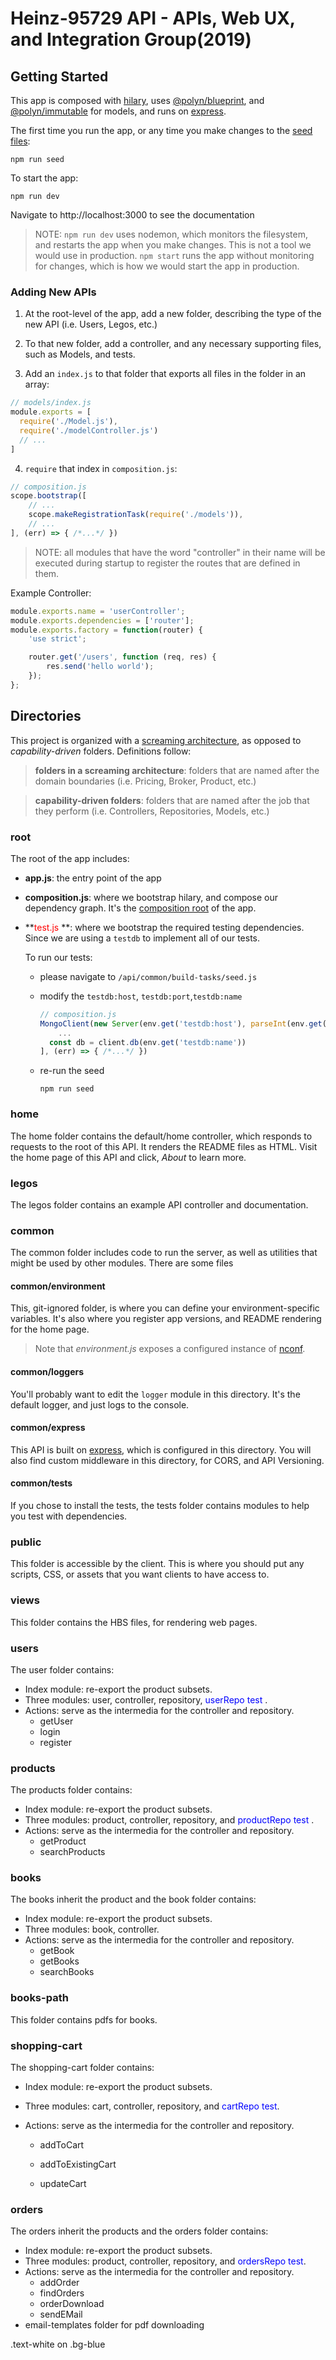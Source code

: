 # Heinz-95729 API - APIs, Web UX, and Integration Group(2019)

## Getting Started
This app is composed with [hilary](https://github.com/losandes/hilaryjs), uses [@polyn/blueprint](https://github.com/losandes/polyn-blueprint), and [@polyn/immutable](https://github.com/losandes/polyn-immutable) for models, and runs on [express](http://expressjs.com).

The first time you run the app, or any time you make changes to the [seed files](common/build-tasks):

```
npm run seed
```

To start the app:

```
npm run dev
```

Navigate to http://localhost:3000 to see the documentation

> NOTE: `npm run dev` uses nodemon, which monitors the filesystem, and restarts the app when you make changes. This is not a tool we would use in production. `npm start` runs the app without monitoring for changes, which is how we would start the app in production.

### Adding New APIs
1. At the root-level of the app, add a new folder, describing the type of the new API (i.e. Users, Legos, etc.)

2. To that new folder, add a controller, and any necessary supporting files, such as Models, and tests.

3. Add an `index.js` to that folder that exports all files in the folder in an array:

```JavaScript
// models/index.js
module.exports = [
  require('./Model.js'),
  require('./modelController.js')
  // ...
]
```

4. `require` that index in `composition.js`:

```JavaScript
// composition.js
scope.bootstrap([
    // ...
    scope.makeRegistrationTask(require('./models')),
    // ...
], (err) => { /*...*/ })
```

> NOTE: all modules that have the word "controller" in their name will be executed during startup to register the routes that are defined in them.

Example Controller:
```javascript
module.exports.name = 'userController';
module.exports.dependencies = ['router'];
module.exports.factory = function(router) {
    'use strict';

    router.get('/users', function (req, res) {
        res.send('hello world');
    });
};
```

## Directories
This project is organized with a [screaming architecture](https://blog.cleancoder.com/uncle-bob/2011/09/30/Screaming-Architecture.html), as opposed to _capability-driven_ folders. Definitions follow:

> **folders in a screaming architecture**: folders that are named after the domain boundaries (i.e. Pricing, Broker, Product, etc.)

> **capability-driven folders**: folders that are named after the job that they perform (i.e. Controllers, Repositories, Models, etc.)

### root
The root of the app includes:

* **app.js**: the entry point of the app

* **composition.js**: where we bootstrap hilary, and compose our dependency graph. It's the [composition root](http://blog.ploeh.dk/2011/07/28/CompositionRoot/) of the app.

* **<span style='color:red'>test.js</span> **: where we bootstrap the required testing dependencies. Since we are using a `testdb` to implement all of our tests. 

  To run our tests:

  * please navigate to `/api/common/build-tasks/seed.js` 
  
  * modify the `testdb:host`, `testdb:port`,`testdb:name`
    ```JavaScript
    // composition.js
    MongoClient(new Server(env.get('testdb:host'), parseInt(env.get('testdb:port'))))
        ...
      const db = client.db(env.get('testdb:name'))
    ], (err) => { /*...*/ })
    ```
  * re-run the seed

    ```
    npm run seed
    ```



### home

The home folder contains the default/home controller, which responds to requests to the root of this API. It renders the README files as HTML. Visit the home page of this API and click, _About_ to learn more.

### legos
The legos folder contains an example API controller and documentation.

### common
The common folder includes code to run the server, as well as utilities that might be used by other modules. There are some files

#### common/environment
This, git-ignored folder, is where you can define your environment-specific variables. It's also where you register app versions, and README rendering for the home page.

> Note that _environment.js_ exposes a configured instance of [nconf](https://github.com/indexzero/nconf).

#### common/loggers
You'll probably want to edit the `logger` module in this directory. It's the default logger, and just logs to the console.

#### common/express
This API is built on [express](http://expressjs.com), which is configured in this directory. You will also find custom middleware in this directory, for CORS, and API Versioning.

#### common/tests
If you chose to install the tests, the tests folder contains modules to help you test with dependencies.

### public
This folder is accessible by the client. This is where you should put any scripts, CSS, or assets that you want clients to have access to.

### views
This folder contains the HBS files, for rendering web pages.

### users
The user folder contains:

- Index module: re-export the product subsets.
- Three modules: user, controller, repository, <span style='color:blue'>userRepo test </span>.
- Actions: serve as the intermedia for the controller and repository. 
  - getUser
  - login
  - register

### products

The products folder contains:
- Index module: re-export the product subsets.
- Three modules: product, controller, repository, and <span style='color:blue'>productRepo test </span>.
- Actions: serve as the intermedia for the controller and repository. 
  - getProduct
  - searchProducts


### books
The books inherit the product and the book folder contains:

- Index module: re-export the product subsets.
- Three modules: book, controller. 
- Actions: serve as the intermedia for the controller and repository. 
  - getBook
  - getBooks
  - searchBooks

### books-path

This folder contains pdfs for books.

### shopping-cart

The shopping-cart folder contains:

- Index module: re-export the product subsets.

- Three modules: cart, controller, repository, and <span style='color:blue'>cartRepo test</span>.

- Actions: serve as the intermedia for the controller and repository. 

  - addToCart

  - addToExistingCart

  - updateCart


### orders

The orders inherit the products and the orders folder contains:

- Index module: re-export the product subsets.
- Three modules: product, controller, repository, and  <span style='color:blue'>ordersRepo test</span>.
- Actions: serve as the intermedia for the controller and repository. 
  - addOrder
  - findOrders
  - orderDownload
  - sendEMail
- email-templates folder for pdf downloading


<div class="text-white bg-blue mb-2">
  .text-white on .bg-blue
</div>


